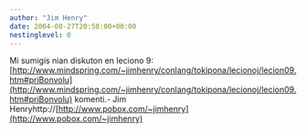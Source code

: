 ```yaml
---
author: "Jim Henry"
date: 2004-08-27T20:58:00+00:00
nestinglevel: 0
---
```

Mi sumigis nian diskuton en leciono 9:[http://www.mindspring.com/~jimhenry/conlang/tokipona/lecionoj/lecion09.htm#priBonvolu](http://www.mindspring.com/~jimhenry/conlang/tokipona/lecionoj/lecion09.htm#priBonvolu) komenti.- Jim Henryhttp://[http://www.pobox.com/~jimhenry](http://www.pobox.com/~jimhenry)